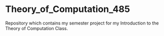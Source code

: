 # Theory_of_Computation_485
Repository which contains my semester project for my Introduction to the Theory of Computation Class.
